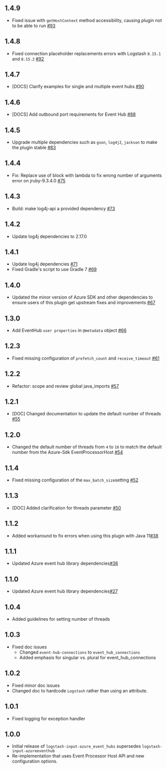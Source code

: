 ## 1.4.9
  - Fixed issue with `getHostContext` method accessibility, causing plugin not to be able to run  [#93](https://github.com/logstash-plugins/logstash-input-azure_event_hubs/pull/93)

## 1.4.8
  - Fixed connection placeholder replacements errors with Logstash `8.15.1` and `8.15.2` [#92](https://github.com/logstash-plugins/logstash-input-azure_event_hubs/pull/92)

## 1.4.7
  - [DOCS] Clarify examples for single and multiple event hubs [#90](https://github.com/logstash-plugins/logstash-input-azure_event_hubs/pull/90)

## 1.4.6
  - [DOCS] Add outbound port requirements for Event Hub [#88](https://github.com/logstash-plugins/logstash-input-azure_event_hubs/pull/88)

## 1.4.5
 - Upgrade multiple dependencies such as `gson`, `log4j2`, `jackson` to make the plugin stable [#83](https://github.com/logstash-plugins/logstash-input-azure_event_hubs/pull/83)

## 1.4.4
 - Fix: Replace use of block with lambda to fix wrong number of arguments error on jruby-9.3.4.0 [#75](https://github.com/logstash-plugins/logstash-input-azure_event_hubs/pull/75)

## 1.4.3
 - Build: make log4j-api a provided dependency [#73](https://github.com/logstash-plugins/logstash-input-azure_event_hubs/pull/73)

## 1.4.2
 - Update log4j dependencies to 2.17.0

## 1.4.1
 - Update log4j dependencies [#71](https://github.com/logstash-plugins/logstash-input-azure_event_hubs/pull/71)
 - Fixed Gradle's script to use Gradle 7 [#69](https://github.com/logstash-plugins/logstash-input-azure_event_hubs/pull/69)

## 1.4.0
 - Updated the minor version of Azure SDK and other dependencies to ensure users of this plugin get upstream fixes and improvements [#67](https://github.com/logstash-plugins/logstash-input-azure_event_hubs/pull/67)

## 1.3.0
 - Add EventHub `user properties` in `@metadata` object [#66](https://github.com/logstash-plugins/logstash-input-azure_event_hubs/pull/66)

## 1.2.3
 - Fixed missing configuration of `prefetch_count` and `receive_timeout` [#61](https://github.com/logstash-plugins/logstash-input-azure_event_hubs/pull/61)

## 1.2.2
 - Refactor: scope and review global java_imports [#57](https://github.com/logstash-plugins/logstash-input-azure_event_hubs/pull/57)

## 1.2.1
 - [DOC] Changed documentation to update the default number of threads [#55](https://github.com/logstash-plugins/logstash-input-azure_event_hubs/pull/55)

## 1.2.0
 - Changed the default number of threads from `4` to `16` to match the default number from the Azure-Sdk EventProcessorHost [#54](https://github.com/logstash-plugins/logstash-input-azure_event_hubs/pull/54)

## 1.1.4
 - Fixed missing configuration of the `max_batch_size`setting [#52](https://github.com/logstash-plugins/logstash-input-azure_event_hubs/pull/52)

## 1.1.3
 - [DOC] Added clarification for threads parameter [#50](https://github.com/logstash-plugins/logstash-input-azure_event_hubs/pull/50)

## 1.1.2
 - Added workaround to fix errors when using this plugin with Java 11[#38](https://github.com/logstash-plugins/logstash-input-azure_event_hubs/pull/38)

## 1.1.1
 - Updated Azure event hub library dependencies[#36](https://github.com/logstash-plugins/logstash-input-azure_event_hubs/pull/36)

## 1.1.0
 - Updated Azure event hub library dependencies[#27](https://github.com/logstash-plugins/logstash-input-azure_event_hubs/pull/27)

## 1.0.4
 - Added guidelines for setting number of threads

## 1.0.3
 - Fixed doc issues
   - Changed `event-hub-connections` to `event_hub_connections`
   - Added emphasis for singular vs. plural for event_hub_connections

## 1.0.2
 - Fixed minor doc issues
 - Changed doc to hardcode `Logstash` rather than using an attribute.

## 1.0.1
 - Fixed logging for exception handler

## 1.0.0
 - Initial release of `logstash-input-azure_event_hubs` supersedes `logstash-input-azureeventhub`
 - Re-implementation that uses Event Processor Host API and new configuration options.
